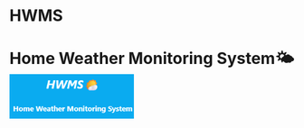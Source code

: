 # HWMS

<h1>Home Weather Monitoring System🌤️<img src="github/logo_HWMS.png" style="width: 220px;"></h1>
